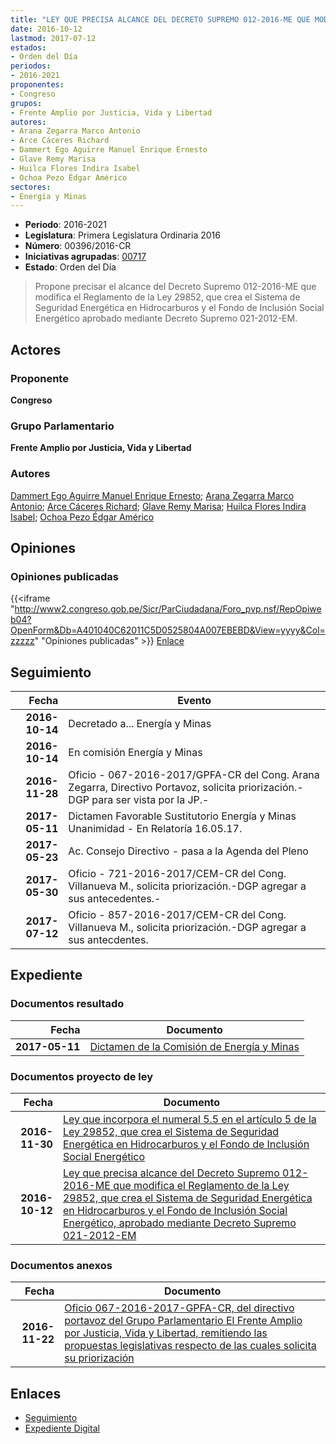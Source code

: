 ```yaml
---
title: "LEY QUE PRECISA ALCANCE DEL DECRETO SUPREMO 012-2016-ME QUE MODIFICA EL REGLAMENTO DE LA LEY 29852, QUE CREA EL SISTEMA DE SEGURIDAD ENERGÉTICA EN HIDROCARBUROS Y EL FONDO DE INCLUSIÓN SOCIAL ENERGÉTICO APROBADO MEDIANTE DECRETO SUPREMO 021-2012-EM"
date: 2016-10-12
lastmod: 2017-07-12
estados:
- Orden del Día
periodos:
- 2016-2021
proponentes:
- Congreso
grupos:
- Frente Amplio por Justicia, Vida y Libertad
autores:
- Arana Zegarra Marco Antonio
- Arce Cáceres Richard
- Dammert Ego Aguirre Manuel Enrique Ernesto
- Glave Remy Marisa
- Huilca Flores Indira Isabel
- Ochoa Pezo Édgar Américo
sectores:
- Energía y Minas
---
```

- **Periodo**: 2016-2021
- **Legislatura**: Primera Legislatura Ordinaria 2016
- **Número**: 00396/2016-CR
- **Iniciativas agrupadas**: [00717](../../00700/00717)
- **Estado**: Orden del Día

> Propone precisar el alcance del Decreto Supremo 012-2016-ME que modifica el Reglamento de la Ley 29852, que crea el Sistema de Seguridad Energética en Hidrocarburos y el Fondo de Inclusión Social Energético aprobado mediante Decreto Supremo 021-2012-EM.


## Actores

### Proponente

**Congreso**

### Grupo Parlamentario

**Frente Amplio por Justicia, Vida y Libertad**

### Autores

[Dammert Ego Aguirre Manuel Enrique Ernesto](mailto:mailto:mdammert@congreso.gob.pe); [Arana Zegarra Marco Antonio](mailto:mailto:marana@congreso.gob.pe); [Arce Cáceres Richard](mailto:mailto:rarce@congreso.gob.pe); [Glave Remy Marisa](mailto:mailto:mglave@congreso.gob.pe); [Huilca Flores Indira Isabel](mailto:mailto:ihuilca@congreso.gob.pe); [Ochoa Pezo Édgar Américo](mailto:mailto:eochoa@congreso.gob.pe)

## Opiniones

### Opiniones publicadas

{{<iframe "http://www2.congreso.gob.pe/Sicr/ParCiudadana/Foro_pvp.nsf/RepOpiweb04?OpenForm&Db=A401040C62011C5D0525804A007EBEBD&View=yyyy&Col=zzzzz" "Opiniones publicadas" >}}
[Enlace](http://www2.congreso.gob.pe/Sicr/ParCiudadana/Foro_pvp.nsf/RepOpiweb04?OpenForm&Db=A401040C62011C5D0525804A007EBEBD&View=yyyy&Col=zzzzz)


## Seguimiento

| Fecha | Evento |
|------:|--------|
| **2016-10-14** | Decretado a... Energía y Minas |
| **2016-10-14** | En comisión Energía y Minas |
| **2016-11-28** | Oficio - 067-2016-2017/GPFA-CR del Cong. Arana Zegarra, Directivo Portavoz, solicita priorización.-DGP para ser vista por la JP.- |
| **2017-05-11** | Dictamen Favorable Sustitutorio Energía y Minas Unanimidad - En Relatoría 16.05.17. |
| **2017-05-23** | Ac. Consejo Directivo - pasa a la Agenda del Pleno |
| **2017-05-30** | Oficio - 721-2016-2017/CEM-CR del Cong. Villanueva M., solicita priorización.-DGP agregar a sus antecedentes.- |
| **2017-07-12** | Oficio - 857-2016-2017/CEM-CR del Cong. Villanueva M., solicita priorización.-DGP agregar a sus antecdentes. |

## Expediente

### Documentos resultado

| Fecha | Documento |
|------:|-----------|
| **2017-05-11** | [Dictamen de la Comisión de Energía y Minas](http://www.leyes.congreso.gob.pe/Documentos/2016_2021/Dictamenes/Proyectos_de_Ley/00396DC11MAY20170511.pdf) |

### Documentos proyecto de ley

| Fecha | Documento |
|------:|-----------|
| **2016-11-30** | [Ley que incorpora el numeral 5.5 en el artículo 5 de la Ley 29852, que crea el Sistema de Seguridad Energética en Hidrocarburos y el Fondo de Inclusión Social Energético](http://www.leyes.congreso.gob.pe/Documentos/2016_2021/Proyectos_de_Ley_y_de_Resoluciones_Legislativas/PL0071720161130.pdf) |
| **2016-10-12** | [Ley que precisa alcance del Decreto Supremo 012-2016-ME que modifica el Reglamento de la Ley 29852, que crea el Sistema de Seguridad Energética en Hidrocarburos y el Fondo de Inclusión Social Energético, aprobado mediante Decreto Supremo 021-2012-EM](http://www.leyes.congreso.gob.pe/Documentos/2016_2021/Proyectos_de_Ley_y_de_Resoluciones_Legislativas/PL0039620161012.pdf) |

### Documentos anexos

| Fecha | Documento |
|------:|-----------|
| **2016-11-22** | [Oficio 067-2016-2017-GPFA-CR, del directivo portavoz del Grupo Parlamentario El Frente Amplio por Justicia, Vida y Libertad, remitiendo las propuestas legislativas respecto de las cuales solicita su priorización](http://www.leyes.congreso.gob.pe/Documentos/2016_2021/Oficios/Grupos_Parlamentarios/OFICIO-067-2016-2017-GPFA-CR.pdf) |

## Enlaces

- [Seguimiento](http://www2.congreso.gob.pe/Sicr/TraDocEstProc/CLProLey2016.nsf/f7fff46988ca05b1052578e100829cc7/692998cc9c440b490525804b005a4318?OpenDocument)
- [Expediente Digital](http://www2.congreso.gob.pe/Sicr/TraDocEstProc/Expvirt_2011.nsf/visbusqptramdoc1621/00396?opendocument)


